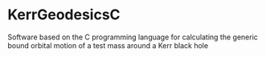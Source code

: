 # KerrGeodesicsC
Software based on the C programming language for calculating the generic bound orbital motion of a test mass around a Kerr black hole
